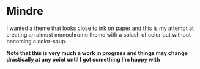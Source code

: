 # Mindre

I wanted a theme that looks close to ink on paper and this is my attempt at creating an almost monochrome theme with a splash of color but without becoming a color-soup.

**Note that this is very much a work in progress and things may change drastically at any point until I got something I'm happy with**
